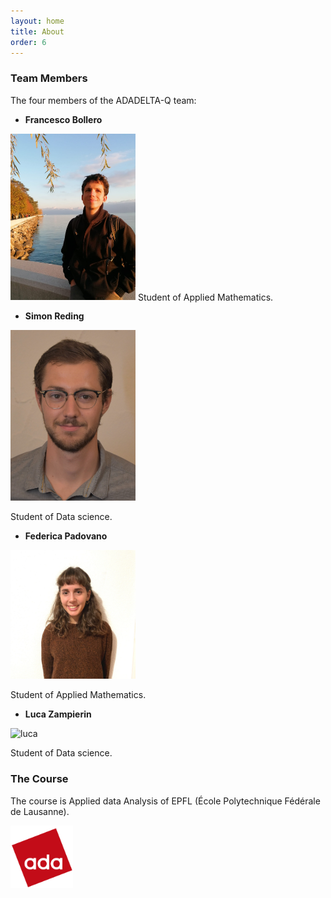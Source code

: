 ```yaml
---
layout: home
title: About
order: 6
---
```


### Team Members
The four members of the ADADELTA-Q team:

- __Francesco Bollero__
<img src="./images/franco.jpg" alt="franco" width="200"/>
Student of Applied Mathematics.

- __Simon Reding__
<img src="./images/simon.jpg" alt="simon" width="200"/>

Student of Data science.

- __Federica Padovano__
<img src="./images/federica.jpg" alt="federica" width="200"/>

Student of Applied Mathematics.

- __Luca Zampierin__
<img src="./images/luca_zampierin.jpg" alt="luca" width="200"/>

Student of Data science.

### The Course
The course is Applied data Analysis of EPFL (École Polytechnique Fédérale de Lausanne).

<img src="./images/ADA.png" alt="ADA" width="100"/>


